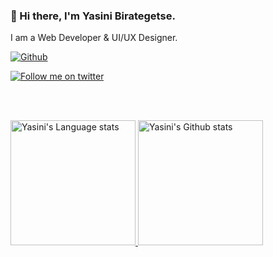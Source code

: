 ### 👋 Hi there, I'm Yasini Birategetse.
I am a Web Developer & UI/UX Designer.

[![Github](https://img.shields.io/github/followers/yasinidev?label=Follow&style=social)](https://github.com/yasinidev)

<a href="https://twitter.com/intent/follow?screen_name=yas4rea1#gh-dark-mode-only">
<img src="https://img.shields.io/twitter/follow/yas4rea1?style=for-the-badge&logo=twitter&labelColor=000&color=FFF#gh-dark-mode-only" alt="Follow me on twitter" >
</a>

</br></br>

<a href="https://github.com/yasinidev">
<img height=200 src="https://github-readme-stats-git-master-rstaa-rickstaa.vercel.app/api/top-langs/?username=yasinidev&layout=compact&langs_count=10&hide_border=1&role=OWNER,COLLABORATOR&theme=dark&bg_color=000000#gh-dark-mode-only" alt="Yasini's Language stats" />
</a>
<a href="https://github.com/yasinidev">
<img height=200 src="https://github-readme-stats-git-master-rstaa-rickstaa.vercel.app/api?username=yasinidev&show_icons=true&count_private=true&line_height=28&hide_border=1&include_all_commits=true&card_width=450&role=OWNER,COLLABORATOR&exclude_repo=github-readme-stats&theme=dark&bg_color=000000#gh-dark-mode-only" alt="Yasini's Github stats" />
</a>
